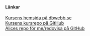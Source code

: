 #### Länkar

[Kursens hemsida på dbwebb.se](https://dbwebb.se/kurser/ramverk1-v2)<br>
[Kursens kursrepo på GitHub](https://github.com/dbwebb-se/ramverk1)<br>
[Alices repo för me/redovisa på GitHub](https://github.com/alfs18/ramverk1)
